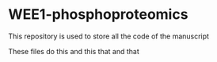# WEE1-phosphoproteomics
This repository is used to store all the code of the manuscript

These files do this and this that and that 
